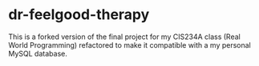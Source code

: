 # dr-feelgood-therapy

This is a forked version of the final project for my CIS234A class (Real World Programming) refactored to make it compatible with a my personal MySQL database.
